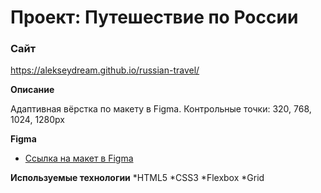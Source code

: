# Проект: Путешествие по России

### Сайт
https://alekseydream.github.io/russian-travel/

**Описание**

Адаптивная вёрстка по макету в Figma. Контрольные точки: 320, 768, 1024, 1280px

**Figma**

* [Ссылка на макет в Figma](https://www.figma.com/file/5S2WSbEFL6awjVWJ0NWL8Q/Sprint-3_-Russia-_-desktop-mobile?node-id=28503%3A0)

**Используемые технологии**
*HTML5
*CSS3
*Flexbox
*Grid
